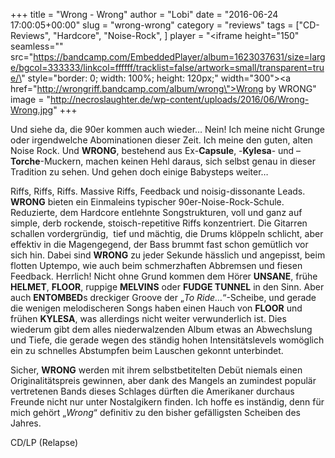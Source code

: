 +++
title = "Wrong - Wrong"
author = "Lobi"
date = "2016-06-24 17:00:05+00:00"
slug = "wrong-wrong"
category = "reviews"
tags = ["CD-Reviews", "Hardcore", "Noise-Rock", ]
player = "<iframe height=\"150\" seamless=\"\" src=\"https://bandcamp.com/EmbeddedPlayer/album=1623037631/size=large/bgcol=333333/linkcol=ffffff/tracklist=false/artwork=small/transparent=true/\" style=\"border: 0; width: 100%; height: 120px;\" width=\"300\"><a href=\"http://wrongriff.bandcamp.com/album/wrong\">Wrong by WRONG</a></iframe>"
image = "http://necroslaughter.de/wp-content/uploads/2016/06/Wrong-Wrong.jpg"
+++

Und siehe da, die 90er kommen auch wieder… Nein! Ich meine nicht Grunge oder irgendwelche Abominationen dieser Zeit. Ich meine den guten, alten Noise Rock. Und **WRONG**, bestehend aus Ex-**Capsule**, -**Kylesa**- und –**Torche**-Muckern, machen keinen Hehl daraus, sich selbst genau in dieser Tradition zu sehen. Und gehen doch einige Babysteps weiter…

Riffs, Riffs, Riffs. Massive Riffs, Feedback und noisig-dissonante Leads. **WRONG** bieten ein Einmaleins typischer 90er-Noise-Rock-Schule. Reduzierte, dem Hardcore entlehnte Songstrukturen, voll und ganz auf simple, derb rockende, stoisch-repetitive Riffs konzentriert. Die Gitarren schallen vordergründig,  tief und mächtig, die Drums klöppeln schlicht, aber effektiv in die Magengegend, der Bass brummt fast schon gemütlich vor sich hin. Dabei sind **WRONG** zu jeder Sekunde hässlich und angepisst, beim flotten Uptempo, wie auch beim schmerzhaften Abbremsen und fiesen Feedback. Herrlich! Nicht ohne Grund kommen dem Hörer **UNSANE**, frühe **HELMET**, **FLOOR**, ruppige **MELVINS** oder **FUDGE TUNNEL** in den Sinn. Aber auch **ENTOMBED**s dreckiger Groove der „_To Ride…_“-Scheibe, und gerade die wenigen melodischeren Songs haben einen Hauch von **FLOOR** und frühen **KYLESA**, was allerdings nicht weiter verwunderlich ist. Dies wiederum gibt dem alles niederwalzenden Album etwas an Abwechslung und Tiefe, die gerade wegen des ständig hohen Intensitätslevels womöglich ein zu schnelles Abstumpfen beim Lauschen gekonnt unterbindet.

Sicher, **WRONG** werden mit ihrem selbstbetitelten Debüt niemals einen Originalitätspreis gewinnen, aber dank des Mangels an zumindest populär vertretenen Bands dieses Schlages dürften die Amerikaner durchaus Freunde nicht nur unter Nostalgikern finden. Ich hoffe es inständig, denn für mich gehört „_Wrong_“ definitiv zu den bisher gefälligsten Scheiben des Jahres.

CD/LP (Relapse)


